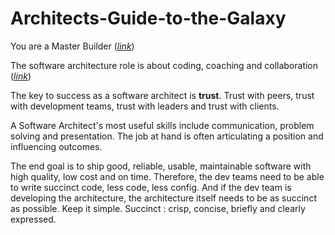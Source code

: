 # Architects-Guide-to-the-Galaxy

You are a Master Builder ([*link*](https://s3.amazonaws.com/static.codingthearchitecture.com/presentations/softwarecircus2017-return-of-the-architect.pdf))

The software architecture role is about coding, coaching and collaboration ([*link*](https://s3.amazonaws.com/static.codingthearchitecture.com/presentations/softwarecircus2017-return-of-the-architect.pdf))

The key to success as a software architect is __trust__. Trust with peers, trust with development teams, trust with leaders and trust with clients.

A Software Architect's most useful skills include communication, problem solving and presentation. The job at hand is often articulating a position and influencing outcomes.

The end goal is to ship good, reliable, usable, maintainable software with high quality, low cost and on time. Therefore, the dev teams need to be able to write succinct code, less code, less config. And if the dev team is developing the architecture, the architecture itself needs to be as succinct as possible. Keep it simple.  Succinct : crisp, concise, briefly and clearly expressed.